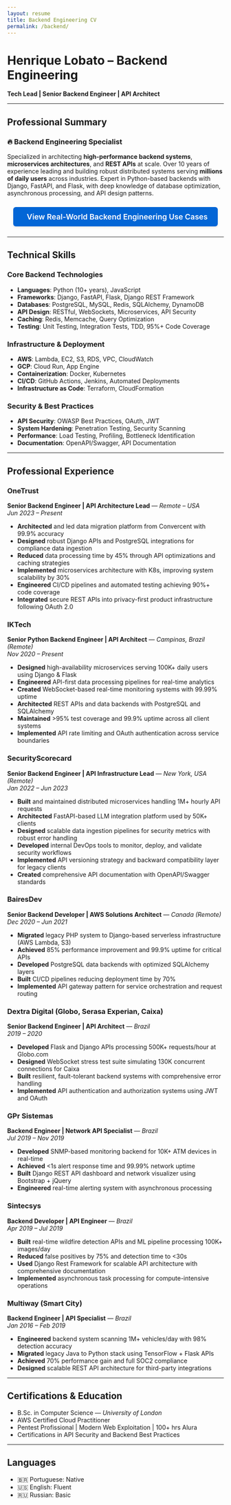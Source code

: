 ```yaml
---
layout: resume
title: Backend Engineering CV
permalink: /backend/
---
```


# Henrique Lobato – Backend Engineering

**Tech Lead | Senior Backend Engineer | API Architect**

---

## Professional Summary

### 🔥 Backend Engineering Specialist

Specialized in architecting **high-performance backend systems**, **microservices architectures**, and **REST APIs** at scale. Over 10 years of experience leading and building robust distributed systems serving **millions of daily users** across industries. Expert in Python-based backends with Django, FastAPI, and Flask, with deep knowledge of database optimization, asynchronous processing, and API design patterns.

<div class="use-cases-cta">
  <a href="/backend-engineering-use-cases/" class="use-cases-button">
    <i class="fas fa-server"></i> View Real-World Backend Engineering Use Cases
  </a>
</div>

<style>
  .use-cases-cta {
    margin: 1.5rem 0;
    text-align: center;
  }
  
  .use-cases-button {
    display: inline-block;
    background-color: #0366d6;
    color: #ffffff;
    padding: 0.75rem 1.5rem;
    border-radius: 6px;
    text-decoration: none;
    font-weight: 600;
    transition: all 0.3s ease;
    font-size: 1.1rem;
    border: none;
    box-shadow: 0 2px 4px rgba(0,0,0,0.1);
  }
  
  .use-cases-button i {
    margin-right: 0.5rem;
  }
  
  .use-cases-button:hover {
    background-color: #0550ae;
    transform: translateY(-2px);
    box-shadow: 0 4px 8px rgba(0,0,0,0.15);
  }
  
  @media (prefers-color-scheme: dark) {
    .use-cases-button {
      background-color: #58a6ff;
      color: #0d1117;
    }
    .use-cases-button:hover {
      background-color: #79b8ff;
    }
  }
</style>

---

## Technical Skills

### Core Backend Technologies
- **Languages**: Python (10+ years), JavaScript
- **Frameworks**: Django, FastAPI, Flask, Django REST Framework
- **Databases**: PostgreSQL, MySQL, Redis, SQLAlchemy, DynamoDB
- **API Design**: RESTful, WebSockets, Microservices, API Security
- **Caching**: Redis, Memcache, Query Optimization
- **Testing**: Unit Testing, Integration Tests, TDD, 95%+ Code Coverage

### Infrastructure & Deployment
- **AWS**: Lambda, EC2, S3, RDS, VPC, CloudWatch 
- **GCP**: Cloud Run, App Engine
- **Containerization**: Docker, Kubernetes
- **CI/CD**: GitHub Actions, Jenkins, Automated Deployments
- **Infrastructure as Code**: Terraform, CloudFormation

### Security & Best Practices
- **API Security**: OWASP Best Practices, OAuth, JWT
- **System Hardening**: Penetration Testing, Security Scanning
- **Performance**: Load Testing, Profiling, Bottleneck Identification
- **Documentation**: OpenAPI/Swagger, API Documentation

---

## Professional Experience

### OneTrust
**Senior Backend Engineer | API Architecture Lead** — *Remote – USA*  
*Jun 2023 – Present*

- **Architected** and led data migration platform from Convercent with 99.9% accuracy
- **Designed** robust Django APIs and PostgreSQL integrations for compliance data ingestion
- **Reduced** data processing time by 45% through API optimizations and caching strategies
- **Implemented** microservices architecture with K8s, improving system scalability by 30%
- **Engineered** CI/CD pipelines and automated testing achieving 90%+ code coverage
- **Integrated** secure REST APIs into privacy-first product infrastructure following OAuth 2.0

### IKTech
**Senior Python Backend Engineer | API Architect** — *Campinas, Brazil (Remote)*  
*Nov 2020 – Present*

- **Designed** high-availability microservices serving 100K+ daily users using Django & Flask
- **Engineered** API-first data processing pipelines for real-time analytics
- **Created** WebSocket-based real-time monitoring systems with 99.99% uptime
- **Architected** REST APIs and data backends with PostgreSQL and SQLAlchemy
- **Maintained** >95% test coverage and 99.9% uptime across all client systems
- **Implemented** API rate limiting and OAuth authentication across service boundaries

### SecurityScorecard
**Senior Backend Engineer | API Infrastructure Lead** — *New York, USA (Remote)*  
*Jan 2022 – Jun 2023*

- **Built** and maintained distributed microservices handling 1M+ hourly API requests
- **Architected** FastAPI-based LLM integration platform used by 50K+ clients
- **Designed** scalable data ingestion pipelines for security metrics with robust error handling
- **Developed** internal DevOps tools to monitor, deploy, and validate security workflows
- **Implemented** API versioning strategy and backward compatibility layer for legacy clients
- **Created** comprehensive API documentation with OpenAPI/Swagger standards

### BairesDev
**Senior Backend Developer | AWS Solutions Architect** — *Canada (Remote)*  
*Dec 2020 – Jun 2021*

- **Migrated** legacy PHP system to Django-based serverless infrastructure (AWS Lambda, S3)
- **Achieved** 85% performance improvement and 99.9% uptime for critical APIs
- **Developed** PostgreSQL data backends with optimized SQLAlchemy layers
- **Built** CI/CD pipelines reducing deployment time by 70%
- **Implemented** API gateway pattern for service orchestration and request routing

### Dextra Digital (Globo, Serasa Experian, Caixa)
**Senior Backend Engineer | API Architect** — *Brazil*  
*2019 – 2020*

- **Developed** Flask and Django APIs processing 500K+ requests/hour at Globo.com
- **Designed** WebSocket stress test suite simulating 130K concurrent connections for Caixa
- **Built** resilient, fault-tolerant backend systems with comprehensive error handling
- **Implemented** API authentication and authorization systems using JWT and OAuth

### GPr Sistemas
**Backend Engineer | Network API Specialist** — *Brazil*  
*Jul 2019 – Nov 2019*

- **Developed** SNMP-based monitoring backend for 10K+ ATM devices in real-time
- **Achieved** <1s alert response time and 99.99% network uptime
- **Built** Django REST API dashboard and network visualizer using Bootstrap + jQuery
- **Engineered** real-time alerting system with asynchronous processing

### Sintecsys
**Backend Developer | API Engineer** — *Brazil*  
*Apr 2019 – Jul 2019*

- **Built** real-time wildfire detection APIs and ML pipeline processing 100K+ images/day
- **Reduced** false positives by 75% and detection time to <30s
- **Used** Django Rest Framework for scalable API architecture with comprehensive documentation
- **Implemented** asynchronous task processing for compute-intensive operations

### Multiway (Smart City)
**Backend Engineer | API Specialist** — *Brazil*  
*Jan 2016 – Feb 2019*

- **Engineered** backend system scanning 1M+ vehicles/day with 98% detection accuracy
- **Migrated** legacy Java to Python stack using TensorFlow + Flask APIs
- **Achieved** 70% performance gain and full SOC2 compliance
- **Designed** scalable REST API architecture for third-party integrations

---

## Certifications & Education

- B.Sc. in Computer Science — *University of London*  
- AWS Certified Cloud Practitioner  
- Pentest Profissional | Modern Web Exploitation | 100+ hrs Alura  
- Certifications in API Security and Backend Best Practices

---

## Languages

- 🇧🇷 Portuguese: Native  
- 🇺🇸 English: Fluent  
- 🇷🇺 Russian: Basic